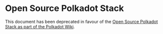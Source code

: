 # Open Source Polkadot Stack

This document has been deprecated in favour of the [Open Source Polkadot Stack as part of the Polkadot Wiki](https://wiki.polkadot.network/docs/build-open-source).
